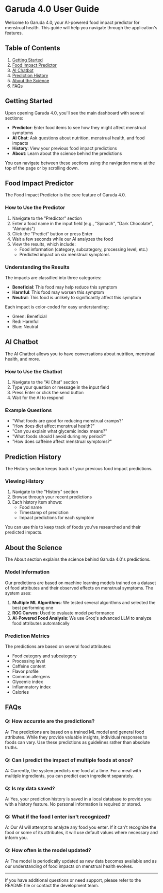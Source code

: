 # Garuda 4.0 User Guide

Welcome to Garuda 4.0, your AI-powered food impact predictor for menstrual health. This guide will help you navigate through the application's features.

## Table of Contents

1. [Getting Started](#getting-started)
2. [Food Impact Predictor](#food-impact-predictor)
3. [AI Chatbot](#ai-chatbot)
4. [Prediction History](#prediction-history)
5. [About the Science](#about-the-science)
6. [FAQs](#faqs)

## Getting Started

Upon opening Garuda 4.0, you'll see the main dashboard with several sections:

- **Predictor**: Enter food items to see how they might affect menstrual symptoms
- **AI Chat**: Ask questions about nutrition, menstrual health, and food impacts
- **History**: View your previous food impact predictions
- **About**: Learn about the science behind the predictions

You can navigate between these sections using the navigation menu at the top of the page or by scrolling down.

## Food Impact Predictor

The Food Impact Predictor is the core feature of Garuda 4.0.

### How to Use the Predictor

1. Navigate to the "Predictor" section
2. Enter a food name in the input field (e.g., "Spinach", "Dark Chocolate", "Almonds")
3. Click the "Predict" button or press Enter
4. Wait a few seconds while our AI analyzes the food
5. View the results, which include:
   - Food information (category, subcategory, processing level, etc.)
   - Predicted impact on six menstrual symptoms

### Understanding the Results

The impacts are classified into three categories:

- **Beneficial**: This food may help reduce this symptom
- **Harmful**: This food may worsen this symptom
- **Neutral**: This food is unlikely to significantly affect this symptom

Each impact is color-coded for easy understanding:

- Green: Beneficial
- Red: Harmful
- Blue: Neutral

## AI Chatbot

The AI Chatbot allows you to have conversations about nutrition, menstrual health, and more.

### How to Use the Chatbot

1. Navigate to the "AI Chat" section
2. Type your question or message in the input field
3. Press Enter or click the send button
4. Wait for the AI to respond

### Example Questions

- "What foods are good for reducing menstrual cramps?"
- "How does diet affect menstrual health?"
- "Can you explain what glycemic index means?"
- "What foods should I avoid during my period?"
- "How does caffeine affect menstrual symptoms?"

## Prediction History

The History section keeps track of your previous food impact predictions.

### Viewing History

1. Navigate to the "History" section
2. Browse through your recent predictions
3. Each history item shows:
   - Food name
   - Timestamp of prediction
   - Impact predictions for each symptom

You can use this to keep track of foods you've researched and their predicted impacts.

## About the Science

The About section explains the science behind Garuda 4.0's predictions.

### Model Information

Our predictions are based on machine learning models trained on a dataset of food attributes and their observed effects on menstrual symptoms. The system uses:

1. **Multiple ML Algorithms**: We tested several algorithms and selected the best performing one
2. **ROC Curves**: Used to evaluate model performance
3. **AI-Powered Food Analysis**: We use Groq's advanced LLM to analyze food attributes automatically

### Prediction Metrics

The predictions are based on several food attributes:

- Food category and subcategory
- Processing level
- Caffeine content
- Flavor profile
- Common allergens
- Glycemic index
- Inflammatory index
- Calories

## FAQs

### Q: How accurate are the predictions?

A: The predictions are based on a trained ML model and general food attributes. While they provide valuable insights, individual responses to foods can vary. Use these predictions as guidelines rather than absolute truths.

### Q: Can I predict the impact of multiple foods at once?

A: Currently, the system predicts one food at a time. For a meal with multiple ingredients, you can predict each ingredient separately.

### Q: Is my data saved?

A: Yes, your prediction history is saved in a local database to provide you with a history feature. No personal information is required or stored.

### Q: What if the food I enter isn't recognized?

A: Our AI will attempt to analyze any food you enter. If it can't recognize the food or some of its attributes, it will use default values where necessary and inform you.

### Q: How often is the model updated?

A: The model is periodically updated as new data becomes available and as our understanding of food impacts on menstrual health evolves.

---

If you have additional questions or need support, please refer to the README file or contact the development team.
